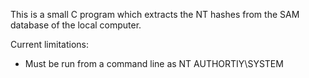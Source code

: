 This is a small C program which extracts the NT hashes from the SAM database of the local computer.

Current limitations:
- Must be run from a command line as NT AUTHORTIY\SYSTEM
